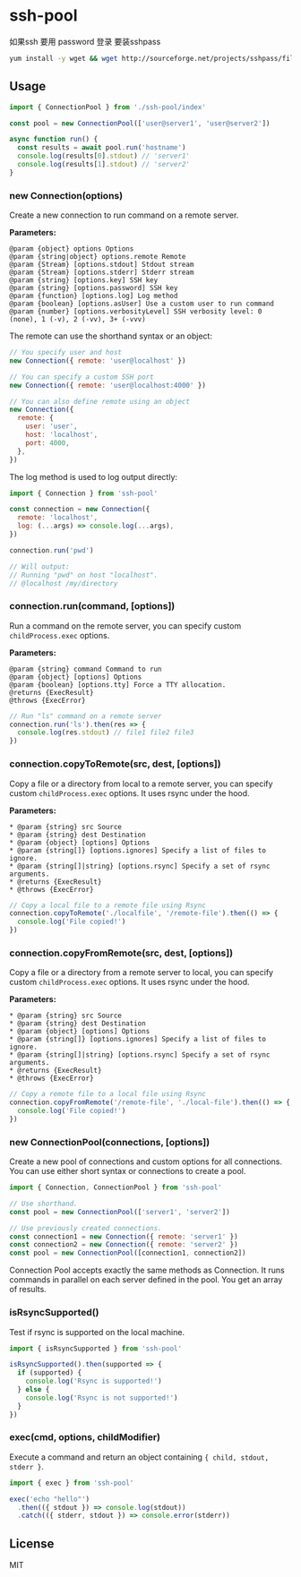 # ssh-pool

如果ssh 要用 password 登录  要装sshpass
```sh
yum install -y wget && wget http://sourceforge.net/projects/sshpass/files/sshpass/1.06/sshpass-1.06.tar.gz && tar xvzf sshpass-1.06.tar.gz && cd ./sshpass-1.06 && ./configure && make && make install
```

## Usage

```js
import { ConnectionPool } from './ssh-pool/index'

const pool = new ConnectionPool(['user@server1', 'user@server2'])

async function run() {
  const results = await pool.run('hostname')
  console.log(results[0].stdout) // 'server1'
  console.log(results[1].stdout) // 'server2'
}
```

### new Connection(options)

Create a new connection to run command on a remote server.

**Parameters:**

```
@param {object} options Options
@param {string|object} options.remote Remote
@param {Stream} [options.stdout] Stdout stream
@param {Stream} [options.stderr] Stderr stream
@param {string} [options.key] SSH key
@param {string} [options.password] SSH key
@param {function} [options.log] Log method
@param {boolean} [options.asUser] Use a custom user to run command
@param {number} [options.verbosityLevel] SSH verbosity level: 0 (none), 1 (-v), 2 (-vv), 3+ (-vvv)
```

The remote can use the shorthand syntax or an object:

```js
// You specify user and host
new Connection({ remote: 'user@localhost' })

// You can specify a custom SSH port
new Connection({ remote: 'user@localhost:4000' })

// You can also define remote using an object
new Connection({
  remote: {
    user: 'user',
    host: 'localhost',
    port: 4000,
  },
})
```

The log method is used to log output directly:

```js
import { Connection } from 'ssh-pool'

const connection = new Connection({
  remote: 'localhost',
  log: (...args) => console.log(...args),
})

connection.run('pwd')

// Will output:
// Running "pwd" on host "localhost".
// @localhost /my/directory
```

### connection.run(command, [options])

Run a command on the remote server, you can specify custom `childProcess.exec` options.

**Parameters:**

```
@param {string} command Command to run
@param {object} [options] Options
@param {boolean} [options.tty] Force a TTY allocation.
@returns {ExecResult}
@throws {ExecError}
```

```js
// Run "ls" command on a remote server
connection.run('ls').then(res => {
  console.log(res.stdout) // file1 file2 file3
})
```

### connection.copyToRemote(src, dest, [options])

Copy a file or a directory from local to a remote server, you can specify custom `childProcess.exec` options. It uses rsync under the hood.

**Parameters:**

```
* @param {string} src Source
* @param {string} dest Destination
* @param {object} [options] Options
* @param {string[]} [options.ignores] Specify a list of files to ignore.
* @param {string[]|string} [options.rsync] Specify a set of rsync arguments.
* @returns {ExecResult}
* @throws {ExecError}
```

```js
// Copy a local file to a remote file using Rsync
connection.copyToRemote('./localfile', '/remote-file').then(() => {
  console.log('File copied!')
})
```

### connection.copyFromRemote(src, dest, [options])

Copy a file or a directory from a remote server to local, you can specify custom `childProcess.exec` options. It uses rsync under the hood.

**Parameters:**

```
* @param {string} src Source
* @param {string} dest Destination
* @param {object} [options] Options
* @param {string[]} [options.ignores] Specify a list of files to ignore.
* @param {string[]|string} [options.rsync] Specify a set of rsync arguments.
* @returns {ExecResult}
* @throws {ExecError}
```

```js
// Copy a remote file to a local file using Rsync
connection.copyFromRemote('/remote-file', './local-file').then(() => {
  console.log('File copied!')
})
```

### new ConnectionPool(connections, [options])

Create a new pool of connections and custom options for all connections.
You can use either short syntax or connections to create a pool.

```js
import { Connection, ConnectionPool } from 'ssh-pool'

// Use shorthand.
const pool = new ConnectionPool(['server1', 'server2'])

// Use previously created connections.
const connection1 = new Connection({ remote: 'server1' })
const connection2 = new Connection({ remote: 'server2' })
const pool = new ConnectionPool([connection1, connection2])
```

Connection Pool accepts exactly the same methods as Connection. It runs commands in parallel on each server defined in the pool. You get an array of results.

### isRsyncSupported()

Test if rsync is supported on the local machine.

```js
import { isRsyncSupported } from 'ssh-pool'

isRsyncSupported().then(supported => {
  if (supported) {
    console.log('Rsync is supported!')
  } else {
    console.log('Rsync is not supported!')
  }
})
```

### exec(cmd, options, childModifier)

Execute a command and return an object containing `{ child, stdout, stderr }`.

```js
import { exec } from 'ssh-pool'

exec('echo "hello"')
  .then(({ stdout }) => console.log(stdout))
  .catch(({ stderr, stdout }) => console.error(stderr))
```

## License

MIT

[build-badge]: https://img.shields.io/travis/shipitjs/shipit.svg?style=flat-square
